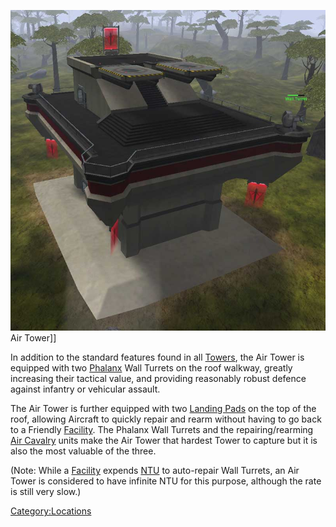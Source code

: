 ![](images/Air.jpg "fig:Air.jpg") Air Tower\]\]

In addition to the standard features found in all
[Towers](Towers.md), the Air Tower is equipped with two
[Phalanx](Phalanx.md) Wall Turrets on the roof walkway, greatly
increasing their tactical value, and providing reasonably robust defence
against infantry or vehicular assault.

The Air Tower is further equipped with two [Landing
Pads](Landing_Pad.md) on the top of the roof, allowing Aircraft
to quickly repair and rearm without having to go back to a Friendly
[Facility](Facility.md). The Phalanx Wall Turrets and the
repairing/rearming [Air Cavalry](Air_Cavalry.md) units make the
Air Tower that hardest Tower to capture but it is also the most valuable
of the three.

(Note: While a [Facility](Facility.md) expends
[NTU](NTU.md) to auto-repair Wall Turrets, an Air Tower is
considered to have infinite NTU for this purpose, although the rate is
still very slow.)

[Category:Locations](Category:Locations.md)

